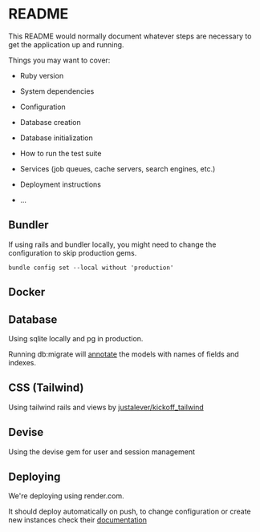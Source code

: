 # README

This README would normally document whatever steps are necessary to get the
application up and running.

Things you may want to cover:

* Ruby version

* System dependencies

* Configuration

* Database creation

* Database initialization

* How to run the test suite

* Services (job queues, cache servers, search engines, etc.)

* Deployment instructions

* ...

## Bundler

If using rails and bundler locally, you might need to change the configuration to skip production gems.

`bundle config set --local without 'production'`

## Docker

## Database

Using sqlite locally and pg in production.

Running db:migrate will [annotate](https://makingsenseofrails.dev/how-to-use-the-annotate-gem-c44bfec97d03) the models with names of fields and indexes.

## CSS (Tailwind)

Using tailwind rails and views by [justalever/kickoff_tailwind](https://github.com/justalever/kickoff_tailwind)

## Devise

Using the devise gem for user and session management

## Deploying

We're deploying using render.com.

It should deploy automatically on push, to change configuration or create new instances check their [documentation](https://render.com/docs/deploy-rails)

